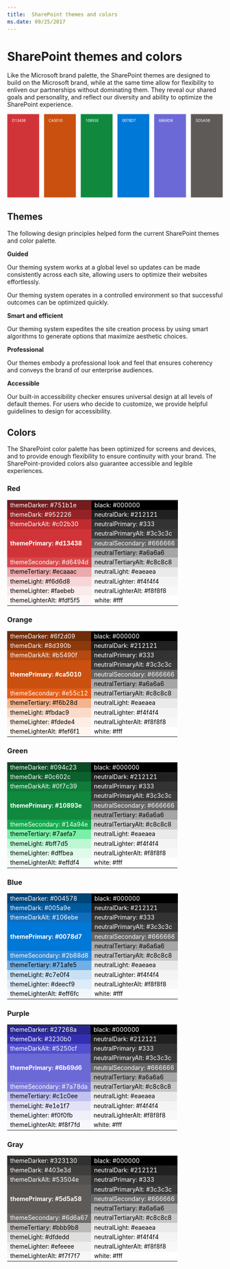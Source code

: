 ```yaml
---
title:  SharePoint themes and colors
ms.date: 09/25/2017 
---
```


# SharePoint themes and colors

Like the Microsoft brand palette, the SharePoint themes are designed to build on the Microsoft brand, while at the same time allow for flexibility to enliven our partnerships without dominating them. They reveal our shared goals and personality, and reflect our diversity and ability to optimize the SharePoint experience.



![SharePoint color palette, Red D13438, Orange CA5010, Green 10893E, Blue 0078D7, Purple 6B69D6, Gray 5D5A5B ](../images/design-theme-colors.png)

## Themes

The following design principles helped form the current SharePoint themes and color palette.

**Guided**

Our theming system works at a global level so updates can be made consistently across each site, allowing users to optimize their websites effortlessly.

Our theming system operates in a controlled environment so that successful outcomes can be optimized quickly.

**Smart and efficient**

Our theming system expedites the site creation process by using smart algorithms to generate options that maximize aesthetic choices.

**Professional**

Our themes embody a professional look and feel that ensures coherency and conveys the brand of our enterprise audiences.

**Accessible**

Our built-in accessibility checker ensures universal design at all levels of default themes. For users who decide to customize, we provide helpful guidelines to design for accessibility. 

## Colors

The SharePoint color palette has been optimized for screens and devices, and to provide enough flexibility to ensure continuity with your brand. The SharePoint-provided colors also guarantee accessible and legible experiences.


### Red

<table><tr><td style="color:white; background-color:#751b1e">themeDarker: #751b1e</td><td style="color:white; background-color:#000000">black: #000000</td></tr><tr><td style="color:white; background-color:#952226">themeDark: #952226</td><td style="color:white; background-color:#212121">neutralDark: #212121</td></tr><tr><td style="color:white; background-color:#c02b30">themeDarkAlt: #c02b30</td><td style="color:white; background-color:#333">neutralPrimary: #333</td></tr><tr><td rowspan=3 style="font-weight:bold; vertical-align:middle; color:white; background-color:#d13438">themePrimary: #d13438</td><td style="color:white; background-color:#3c3c3c">neutralPrimaryAlt: #3c3c3c</td></tr><tr><td style="color:white; background-color:#666666">neutralSecondary: #666666</td></tr><tr><td style="color:black; background-color:#a6a6a6">neutralTertiary: #a6a6a6</td></tr><tr><td style="color:white; background-color:#d6494d">themeSecondary: #d6494d</td><td style="color:black; background-color:#c8c8c8">neutralTertiaryAlt: #c8c8c8</td></tr><tr><td style="color:black; background-color:#ecaaac">themeTertiary: #ecaaac</td><td style="color:black; background-color:#eaeaea">neutralLight: #eaeaea</td></tr><tr><td style="color:black; background-color:#f6d6d8">themeLight: #f6d6d8</td><td style="color:black; background-color:#f4f4f4">neutralLighter: #f4f4f4</td></tr><tr><td style="color:black; background-color:#faebeb">themeLighter: #faebeb</td><td style="color:black; background-color:#f8f8f8">neutralLighterAlt: #f8f8f8</td></tr><tr><td style="color:black; background-color:#fdf5f5">themeLighterAlt: #fdf5f5</td><td style="color:black; background-color:#fff">white: #fff</td></tr></table>

### Orange

<table><tr><td style="color:white; background-color:#6f2d09">themeDarker: #6f2d09</td><td style="color:white; background-color:#000000">black: #000000</td></tr><tr><td style="color:white; background-color:#8d390b">themeDark: #8d390b</td><td style="color:white; background-color:#212121">neutralDark: #212121</td></tr><tr><td style="color:white; background-color:#b5490f">themeDarkAlt: #b5490f</td><td style="color:white; background-color:#333">neutralPrimary: #333</td></tr><tr><td rowspan=3 style="font-weight:bold; vertical-align:middle; color:white; background-color:#ca5010">themePrimary: #ca5010</td><td style="color:white; background-color:#3c3c3c">neutralPrimaryAlt: #3c3c3c</td></tr><tr><td style="color:white; background-color:#666666">neutralSecondary: #666666</td></tr><tr><td style="color:black; background-color:#a6a6a6">neutralTertiary: #a6a6a6</td></tr><tr><td style="color:white; background-color:#e55c12">themeSecondary: #e55c12</td><td style="color:black; background-color:#c8c8c8">neutralTertiaryAlt: #c8c8c8</td></tr><tr><td style="color:black; background-color:#f6b28d">themeTertiary: #f6b28d</td><td style="color:black; background-color:#eaeaea">neutralLight: #eaeaea</td></tr><tr><td style="color:black; background-color:#fbdac9">themeLight: #fbdac9</td><td style="color:black; background-color:#f4f4f4">neutralLighter: #f4f4f4</td></tr><tr><td style="color:black; background-color:#fdede4">themeLighter: #fdede4</td><td style="color:black; background-color:#f8f8f8">neutralLighterAlt: #f8f8f8</td></tr><tr><td style="color:black; background-color:#fef6f1">themeLighterAlt: #fef6f1</td><td style="color:black; background-color:#fff">white: #fff</td></tr></table>

### Green

<table><tr><td style="color:white; background-color:#094c23">themeDarker: #094c23</td><td style="color:white; background-color:#000000">black: #000000</td></tr><tr><td style="color:white; background-color:#0c602c">themeDark: #0c602c</td><td style="color:white; background-color:#212121">neutralDark: #212121</td></tr><tr><td style="color:white; background-color:#0f7c39">themeDarkAlt: #0f7c39</td><td style="color:white; background-color:#333">neutralPrimary: #333</td></tr><tr><td rowspan=3 style="font-weight:bold; vertical-align:middle; color:white; background-color:#10893e">themePrimary: #10893e</td><td style="color:white; background-color:#3c3c3c">neutralPrimaryAlt: #3c3c3c</td></tr><tr><td style="color:white; background-color:#666666">neutralSecondary: #666666</td></tr><tr><td style="color:black; background-color:#a6a6a6">neutralTertiary: #a6a6a6</td></tr><tr><td style="color:white; background-color:#14a94e">themeSecondary: #14a94e</td><td style="color:black; background-color:#c8c8c8">neutralTertiaryAlt: #c8c8c8</td></tr><tr><td style="color:black; background-color:#7aefa7">themeTertiary: #7aefa7</td><td style="color:black; background-color:#eaeaea">neutralLight: #eaeaea</td></tr><tr><td style="color:black; background-color:#bff7d5">themeLight: #bff7d5</td><td style="color:black; background-color:#f4f4f4">neutralLighter: #f4f4f4</td></tr><tr><td style="color:black; background-color:#dffbea">themeLighter: #dffbea</td><td style="color:black; background-color:#f8f8f8">neutralLighterAlt: #f8f8f8</td></tr><tr><td style="color:black; background-color:#effdf4">themeLighterAlt: #effdf4</td><td style="color:black; background-color:#fff">white: #fff</td></tr></table>

### Blue

<table><tr><td style="color:white; background-color:#004578">themeDarker: #004578</td><td style="color:white; background-color:#000000">black: #000000</td></tr><tr><td style="color:white; background-color:#005a9e">themeDark: #005a9e</td><td style="color:white; background-color:#212121">neutralDark: #212121</td></tr><tr><td style="color:white; background-color:#106ebe">themeDarkAlt: #106ebe</td><td style="color:white; background-color:#333">neutralPrimary: #333</td></tr><tr><td rowspan=3 style="font-weight:bold; vertical-align:middle; color:white; background-color:#0078d7">themePrimary: #0078d7</td><td style="color:white; background-color:#3c3c3c">neutralPrimaryAlt: #3c3c3c</td></tr><tr><td style="color:white; background-color:#666666">neutralSecondary: #666666</td></tr><tr><td style="color:black; background-color:#a6a6a6">neutralTertiary: #a6a6a6</td></tr><tr><td style="color:white; background-color:#2b88d8">themeSecondary: #2b88d8</td><td style="color:black; background-color:#c8c8c8">neutralTertiaryAlt: #c8c8c8</td></tr><tr><td style="color:black; background-color:#71afe5">themeTertiary: #71afe5</td><td style="color:black; background-color:#eaeaea">neutralLight: #eaeaea</td></tr><tr><td style="color:black; background-color:#c7e0f4">themeLight: #c7e0f4</td><td style="color:black; background-color:#f4f4f4">neutralLighter: #f4f4f4</td></tr><tr><td style="color:black; background-color:#deecf9">themeLighter: #deecf9</td><td style="color:black; background-color:#f8f8f8">neutralLighterAlt: #f8f8f8</td></tr><tr><td style="color:black; background-color:#eff6fc">themeLighterAlt: #eff6fc</td><td style="color:black; background-color:#fff">white: #fff</td></tr></table>

### Purple

<table><tr><td style="color:white; background-color:#27268a">themeDarker: #27268a</td><td style="color:white; background-color:#000000">black: #000000</td></tr><tr><td style="color:white; background-color:#3230b0">themeDark: #3230b0</td><td style="color:white; background-color:#212121">neutralDark: #212121</td></tr><tr><td style="color:white; background-color:#5250cf">themeDarkAlt: #5250cf</td><td style="color:white; background-color:#333">neutralPrimary: #333</td></tr><tr><td rowspan=3 style="font-weight:bold; vertical-align:middle; color:white; background-color:#6b69d6">themePrimary: #6b69d6</td><td style="color:white; background-color:#3c3c3c">neutralPrimaryAlt: #3c3c3c</td></tr><tr><td style="color:white; background-color:#666666">neutralSecondary: #666666</td></tr><tr><td style="color:black; background-color:#a6a6a6">neutralTertiary: #a6a6a6</td></tr><tr><td style="color:white; background-color:#7a78da">themeSecondary: #7a78da</td><td style="color:black; background-color:#c8c8c8">neutralTertiaryAlt: #c8c8c8</td></tr><tr><td style="color:black; background-color:#c1c0ee">themeTertiary: #c1c0ee</td><td style="color:black; background-color:#eaeaea">neutralLight: #eaeaea</td></tr><tr><td style="color:black; background-color:#e1e1f7">themeLight: #e1e1f7</td><td style="color:black; background-color:#f4f4f4">neutralLighter: #f4f4f4</td></tr><tr><td style="color:black; background-color:#f0f0fb">themeLighter: #f0f0fb</td><td style="color:black; background-color:#f8f8f8">neutralLighterAlt: #f8f8f8</td></tr><tr><td style="color:black; background-color:#f8f7fd">themeLighterAlt: #f8f7fd</td><td style="color:black; background-color:#fff">white: #fff</td></tr></table>

### Gray

<table><tr><td style="color:white; background-color:#323130">themeDarker: #323130</td><td style="color:white; background-color:#000000">black: #000000</td></tr><tr><td style="color:white; background-color:#403e3d">themeDark: #403e3d</td><td style="color:white; background-color:#212121">neutralDark: #212121</td></tr><tr><td style="color:white; background-color:#53504e">themeDarkAlt: #53504e</td><td style="color:white; background-color:#333">neutralPrimary: #333</td></tr><tr><td rowspan=3 style="font-weight:bold; vertical-align:middle; color:white; background-color:#5d5a58">themePrimary: #5d5a58</td><td style="color:white; background-color:#3c3c3c">neutralPrimaryAlt: #3c3c3c</td></tr><tr><td style="color:white; background-color:#666666">neutralSecondary: #666666</td></tr><tr><td style="color:black; background-color:#a6a6a6">neutralTertiary: #a6a6a6</td></tr><tr><td style="color:white; background-color:#6d6a67">themeSecondary: #6d6a67</td><td style="color:black; background-color:#c8c8c8">neutralTertiaryAlt: #c8c8c8</td></tr><tr><td style="color:black; background-color:#bbb9b8">themeTertiary: #bbb9b8</td><td style="color:black; background-color:#eaeaea">neutralLight: #eaeaea</td></tr><tr><td style="color:black; background-color:#dfdedd">themeLight: #dfdedd</td><td style="color:black; background-color:#f4f4f4">neutralLighter: #f4f4f4</td></tr><tr><td style="color:black; background-color:#efeeee">themeLighter: #efeeee</td><td style="color:black; background-color:#f8f8f8">neutralLighterAlt: #f8f8f8</td></tr><tr><td style="color:black; background-color:#f7f7f7">themeLighterAlt: #f7f7f7</td><td style="color:black; background-color:#fff">white: #fff</td></tr></table>

